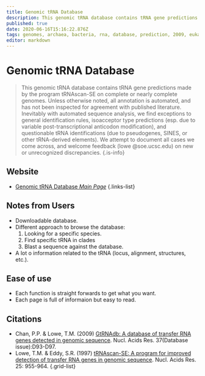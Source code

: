 ```yaml
---
title: Genomic tRNA Database
description: This genomic tRNA database contains tRNA gene predictions made by the program tRNAscan-SE on complete or nearly complete genomes.
published: true
date: 2020-06-16T15:16:22.876Z
tags: genomes, archaea, bacteria, rna, database, prediction, 2009, eukaryota, 1997
editor: markdown
---
```


# Genomic tRNA Database

> This genomic tRNA database contains tRNA gene predictions made by the program tRNAscan-SE on complete or nearly complete genomes. Unless otherwise noted, all annotation is automated, and has not been inspected for agreement with published literature. 
&NewLine;
Inevitably with automated sequence analysis, we find exceptions to general identification rules, isoacceptor type predictions (esp. due to variable post-transcriptional anticodon modification), and questionable tRNA identifications (due to pseudogenes, SINES, or other tRNA-derived elements). We attempt to document all cases we come across, and welcome feedback (lowe @soe.ucsc.edu) on new or unrecognized discrepancies.
{.is-info}

 

## Website 

- [Genomic tRNA Database *Main Page*](http://lowelab.ucsc.edu/GtRNAdb/)
 {.links-list}
 
 ## Notes from Users
 - Downloadable database.
 - Different approach to browse the database:
   1.  Looking for a specific species.
   2. Find specific tRNA in clades
   3. Blast a sequence against the database.
 - A lot o information related to the tRNA (locus, alignment, structures, etc.).
 
 ## Ease of use
- Each function is straight forwards to get what you want.
- Each page is full of informaion but easy to read.

## Citations

- Chan, P.P. & Lowe, T.M. (2009) [GtRNAdb: A database of transfer RNA genes detected in genomic sequence](https://academic.oup.com/nar/article/37/suppl_1/D93/1010599?searchresult=1). Nucl. Acids Res. 37(Database issue):D93-D97. 
- Lowe, T.M. & Eddy, S.R. (1997) [tRNAscan-SE: A program for improved detection of transfer RNA genes in genomic sequence](http://www.ncbi.nlm.nih.gov/pubmed/9023104?dopt=Abstract). Nucl. Acids Res. 25: 955-964. 
{.grid-list}

 